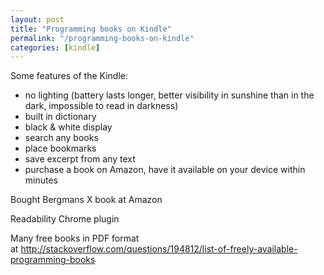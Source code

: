 ```yaml
---
layout: post
title: "Programming books on Kindle"
permalink: "/programming-books-on-kindle"
categories: [kindle]
---
```


Some features of the Kindle:
<ul>
	<li>no lighting (battery lasts longer, better visibility in sunshine than in the dark, impossible to read in darkness)</li>
	<li>built in dictionary</li>
	<li>black &amp; white display</li>
	<li>search any books</li>
	<li>place bookmarks</li>
	<li>save excerpt from any text</li>
	<li>purchase a book on Amazon, have it available on your device within minutes</li>
</ul>
Bought Bergmans X book at Amazon

Readability Chrome plugin

Many free books in PDF format at http://stackoverflow.com/questions/194812/list-of-freely-available-programming-books
